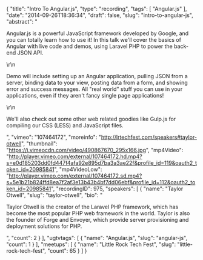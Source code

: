 {
  "title": "Intro To Angular.js",
  "type": "recording",
  "tags": [
    "Angular.js"
  ],
  "date": "2014-09-26T18:36:34",
  "draft": false,
  "slug": "intro-to-angular-js",
  "abstract": "<p>Angular.js is a powerful JavaScript framework developed by Google, and you can totally learn how to use it! In this talk we'll cover the basics of Angular with live code and demos, using Laravel PHP to power the back-end JSON API.</p>\r\n<p>Demo will include setting up an Angular application, pulling JSON from a server, binding data to your view, posting data from a form, and showing error and success messages. All \"real world\" stuff you can use in your applications, even if they aren't fancy single page applications!</p>\r\n<p>We'll also check out some other web related goodies like Gulp.js for compiling our CSS (LESS) and JavaScript files.</p>",
  "vimeo": "107464172",
  "moreinfo": "http://lrtechfest.com/speakers#taylor-otwell",
  "thumbnail": "https://i.vimeocdn.com/video/490867670_295x166.jpg",
  "mp4Video": "http://player.vimeo.com/external/107464172.hd.mp4?s=e0d185203dd0fd447f4afa92e895d7ba3a3ae22f&profile_id=119&oauth2_token_id=20985841",
  "mp4VideoLow": "http://player.vimeo.com/external/107464172.sd.mp4?s=5e1b21b824ffd8ea7f2af3e13b43b4bf7dd06ebf&profile_id=112&oauth2_token_id=20985841",
  "recordingID": 975,
  "speakers": [
    {
      "name": "Taylor Otwell",
      "slug": "taylor-otwell",
      "bio": "<p>Taylor Otwell is the creator of the Laravel PHP framework, which has become the most popular PHP web framework in the world. Taylor is also the founder of Forge and Envoyer, which provide server provisioning and deployment solutions for PHP.</p>",
      "count": 2
    }
  ],
  "ugtvtags": [
    {
      "name": "Angular.js",
      "slug": "angular-js",
      "count": 1
    }
  ],
  "meetups": [
    {
      "name": "Little Rock Tech Fest",
      "slug": "little-rock-tech-fest",
      "count": 65
    }
  ]
}